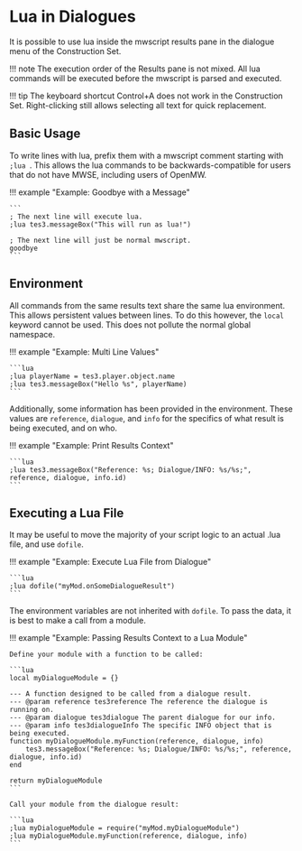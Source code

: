 # Lua in Dialogues

It is possible to use lua inside the mwscript results pane in the dialogue menu of the Construction Set.

!!! note
	The execution order of the Results pane is not mixed. All lua commands will be executed before the mwscript is parsed and executed.

!!! tip
	The keyboard shortcut Control+A does not work in the Construction Set. Right-clicking still allows selecting all text for quick replacement.


## Basic Usage

To write lines with lua, prefix them with a mwscript comment starting with `;lua `. This allows the lua commands to be backwards-compatible for users that do not have MWSE, including users of OpenMW.

!!! example "Example: Goodbye with a Message"

	```
	; The next line will execute lua.
	;lua tes3.messageBox("This will run as lua!")

	; The next line will just be normal mwscript.
	goodbye
	```


## Environment

All commands from the same results text share the same lua environment. This allows persistent values between lines. To do this however, the `local` keyword cannot be used. This does not pollute the normal global namespace.

!!! example "Example: Multi Line Values"

	```lua
	;lua playerName = tes3.player.object.name
	;lua tes3.messageBox("Hello %s", playerName)
	```

Additionally, some information has been provided in the environment. These values are `reference`, `dialogue`, and `info` for the specifics of what result is being executed, and on who.

!!! example "Example: Print Results Context"

	```lua
	;lua tes3.messageBox("Reference: %s; Dialogue/INFO: %s/%s;", reference, dialogue, info.id)
	```


## Executing a Lua File

It may be useful to move the majority of your script logic to an actual .lua file, and use `dofile`.

!!! example "Example: Execute Lua File from Dialogue"

	```lua
	;lua dofile("myMod.onSomeDialogueResult")
	```

The environment variables are not inherited with `dofile`. To pass the data, it is best to make a call from a module.

!!! example "Example: Passing Results Context to a Lua Module"

	Define your module with a function to be called:

	```lua
	local myDialogueModule = {}

	--- A function designed to be called from a dialogue result.
	--- @param reference tes3reference The reference the dialogue is running on.
	--- @param dialogue tes3dialogue The parent dialogue for our info.
	--- @param info tes3dialogueInfo The specific INFO object that is being executed.
	function myDialogueModule.myFunction(reference, dialogue, info)
		tes3.messageBox("Reference: %s; Dialogue/INFO: %s/%s;", reference, dialogue, info.id)
	end

	return myDialogueModule
	```

	Call your module from the dialogue result:

	```lua
	;lua myDialogueModule = require("myMod.myDialogueModule")
	;lua myDialogueModule.myFunction(reference, dialogue, info)
	```
